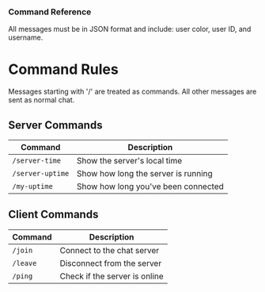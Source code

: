### Command Reference

All messages must be in JSON format and include: user color, user ID, and username.

# Command Rules

Messages starting with '/' are treated as commands. All other messages are sent as normal chat.

## Server Commands

| Command         | Description                        |
|-----------------|------------------------------------|
| `/server-time`  | Show the server's local time       |
| `/server-uptime`| Show how long the server is running|
| `/my-uptime`    | Show how long you've been connected|

## Client Commands

| Command         | Description                       |
|-----------------|-----------------------------------|
| `/join`         | Connect to the chat server        |
| `/leave`        | Disconnect from the server        |
| `/ping`         | Check if the server is online     |